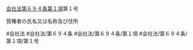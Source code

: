 [会社法第６９４条第１項](会社法＿＿＿＿第６９４条第１項)第１号

質権者の氏名又は名称及び住所


#会社法
#会社法/第６９４条
#会社法/第６９４条/第１項
#会社法/第６９４条/第１項/第１号
